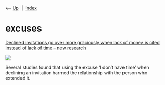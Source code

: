 <div class="nav">

⟵ [Up](index.html)  \|  [Index](index.html)

</div>

# excuses

<div class="cards">

<div class="card">

<div class="card-title">

[Declined invitations go over more graciously when lack of money is
cited instead of lack of time – new
research](https://theconversation.com/declined-invitations-go-over-more-graciously-when-lack-of-money-is-cited-instead-of-lack-of-time-new-research-164473)

</div>

<div class="card-image">

[![](https://images.theconversation.com/files/414206/original/file-20210802-23-kq4sfq.jpg?ixlib=rb-4.1.0&rect=35%2C435%2C2946%2C1473&q=45&auto=format&w=1356&h=668&fit=crop)](https://theconversation.com/declined-invitations-go-over-more-graciously-when-lack-of-money-is-cited-instead-of-lack-of-time-new-research-164473)

</div>

Several studies found that using the excuse ‘I don’t have time’ when
declining an invitation harmed the relationship with the person who
extended it.

</div>

</div>
